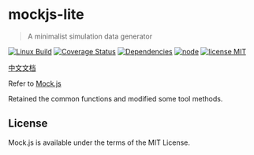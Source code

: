 # mockjs-lite

> A minimalist simulation data generator


  [![Linux Build][travis-image]][travis-url]
  [![Coverage Status][coveralls-image]][coveralls-url]
  [![Dependencies][dependencies-image]][dependencies-url]
  [![node][node-image]][node-url]
  [![license MIT][license-image]][license-url]

[中文文档](README.zh-CN.md)

Refer to [Mock.js](https://github.com/nuysoft/Mock)

Retained the common functions and modified some tool methods.


## License

Mock.js is available under the terms of the MIT License.


[travis-url]: https://travis-ci.org/52cik/mockjs-lite
[travis-image]: https://img.shields.io/travis/52cik/mockjs-lite/master.svg?label=linux

[coveralls-url]: https://coveralls.io/github/52cik/mockjs-lite?branch=master
[coveralls-image]: https://coveralls.io/repos/52cik/mockjs-lite/badge.svg?branch=master&service=github

[license-url]: https://opensource.org/licenses/MIT
[license-image]: https://img.shields.io/badge/license-MIT-blue.svg

[dependencies-url]: https://david-dm.org/52cik/mockjs-lite
[dependencies-image]: https://img.shields.io/david/52cik/mockjs-lite.svg?style=flat

[node-url]: https://nodejs.org
[node-image]: https://img.shields.io/badge/node-%3E%3D%204-brightgreen.svg

